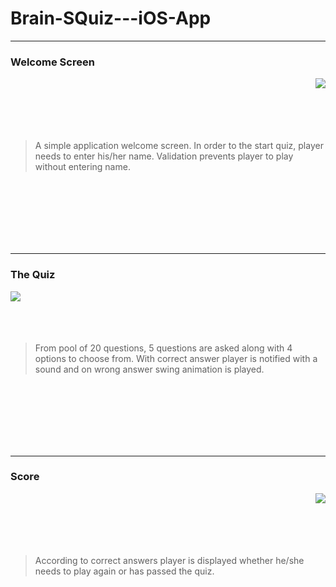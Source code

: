 # Brain-SQuiz---iOS-App

_________________

### Welcome Screen

<img align="right" src="https://user-images.githubusercontent.com/22201958/42727490-b24fee82-8775-11e8-8451-11c6bd05701f.jpg">

<br/>
<br/>
<br/>
<br/>
<br/>

>A simple application welcome screen. In order to the start quiz, player needs to enter his/her name. Validation prevents player to play without entering name.


<br/>
<br/>
<br/>
<br/>
<br/>
<br/>

_________________

### The Quiz

<img align="left" 
src = "https://user-images.githubusercontent.com/22201958/42727491-b25fdd2e-8775-11e8-99f7-0dd4cab819d8.jpg">

<br/>
<br/>
<br/>
<br/>



>From pool of 20 questions, 5 questions are asked along with 4 options to choose from. With correct answer player is notified with a sound and on wrong answer swing animation is played.


<br/>
<br/>
<br/>
<br/>
<br/>
<br/>

__________________________

### Score

<img  align="right" 
src="https://user-images.githubusercontent.com/22201958/42727492-b26dd276-8775-11e8-8870-cff04b48b673.jpg">


<br/>
<br/>
<br/>
<br/>
<br/>

>According to correct answers player is displayed whether he/she needs to play again or has passed the quiz.

